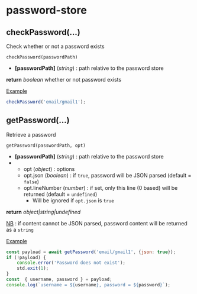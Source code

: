 # password-store

## checkPassword(...)

Check whether or not a password exists

`checkPassword(passwordPath)`

* **[passwordPath]** (*string*) : path relative to the password store

**return** *boolean* whether or not password exists

<u>Example</u>

```js
checkPassword('email/gmail1'); 
```

## getPassword(...)

Retrieve a password

`getPassword(passwordPath, opt)`

* **[passwordPath]** (*string*) : path relative to the password store
* * opt (*object*) : options
  * opt.json (*boolean*) : if `true`, password will be JSON parsed (default = `false`)
  * opt.lineNumber (*number*) : if set, only this line (0 based) will be returned (default = `undefined`)
    * Will be ignored if `opt.json` is `true`

**return** *object|string|undefined*

<u>NB</u> : if content cannot be JSON parsed, password content will be returned as a `string`

<u>Example</u>

```js
const payload = await getPassword('email/gmail1', {json: true});
if (!payload) {
    console.error('Password does not exist');
    std.exit(1);
}
const  { username, password } = payload;
console.log(`username = ${username}, password = ${password}`);
```
